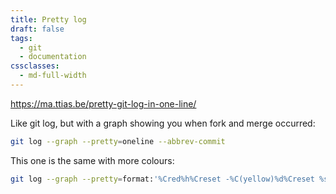```yaml
---
title: Pretty log
draft: false
tags:
  - git
  - documentation
cssclasses:
  - md-full-width
---
```

https://ma.ttias.be/pretty-git-log-in-one-line/

Like git log, but with a graph showing you when fork and merge occurred:
```bash
git log --graph --pretty=oneline --abbrev-commit
```

This one is the same with more colours:
```bash
git log --graph --pretty=format:'%Cred%h%Creset -%C(yellow)%d%Creset %s %Cgreen(%cr) %C(bold blue)<%an>%Creset' --abbrev-commit
```

